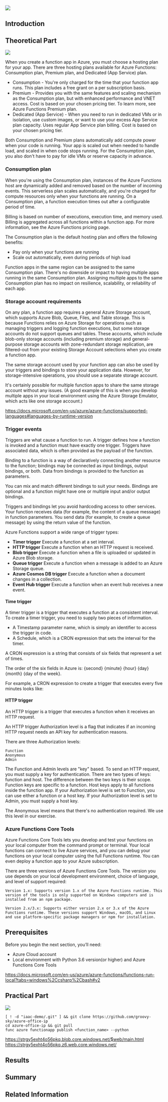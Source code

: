 
# 
![](/images/func-az-ip/azure_func.png)
## Introduction
## Theoretical Part
![](/images/func-az-ip/function_separation.png)


When you create a function app in Azure, you must choose a hosting plan for your app. There are three hosting plans available for Azure Functions: Consumption plan, Premium plan, and Dedicated (App Service) plan.

* Consumption - You're only charged for the time that your function app runs. This plan includes a free grant on a per subscription basis.
* Premium - Provides you with the same features and scaling mechanism as the Consumption plan, but with enhanced performance and VNET access. Cost is based on your chosen pricing tier. To learn more, see Azure Functions Premium plan.
* Dedicated (App Service) -	When you need to run in dedicated VMs or in isolation, use custom images, or want to use your excess App Service plan capacity. Uses regular App Service plan billing. Cost is based on your chosen pricing tier.

Both Consumption and Premium plans automatically add compute power when your code is running. Your app is scaled out when needed to handle load, and scaled in when code stops running. For the Consumption plan, you also don't have to pay for idle VMs or reserve capacity in advance.

### Consumption plan
When you're using the Consumption plan, instances of the Azure Functions host are dynamically added and removed based on the number of incoming events. This serverless plan scales automatically, and you're charged for compute resources only when your functions are running. On a Consumption plan, a function execution times out after a configurable period of time.

Billing is based on number of executions, execution time, and memory used. Billing is aggregated across all functions within a function app. For more information, see the Azure Functions pricing page.

The Consumption plan is the default hosting plan and offers the following benefits:

* Pay only when your functions are running
* Scale out automatically, even during periods of high load

Function apps in the same region can be assigned to the same Consumption plan. There's no downside or impact to having multiple apps running in the same Consumption plan. Assigning multiple apps to the same Consumption plan has no impact on resilience, scalability, or reliability of each app.



### Storage account requirements

On any plan, a function app requires a general Azure Storage account, which supports Azure Blob, Queue, Files, and Table storage. This is because Functions relies on Azure Storage for operations such as managing triggers and logging function executions, but some storage accounts do not support queues and tables. These accounts, which include blob-only storage accounts (including premium storage) and general-purpose storage accounts with zone-redundant storage replication, are filtered-out from your existing Storage Account selections when you create a function app.

The same storage account used by your function app can also be used by your triggers and bindings to store your application data. However, for storage-intensive operations, you should use a separate storage account.

It's certainly possible for multiple function apps to share the same storage account without any issues. (A good example of this is when you develop multiple apps in your local environment using the Azure Storage Emulator, which acts like one storage account.)

https://docs.microsoft.com/en-us/azure/azure-functions/supported-languages#languages-by-runtime-version

### Trigger events

Triggers are what cause a function to run. A trigger defines how a function is invoked and a function must have exactly one trigger. Triggers have associated data, which is often provided as the payload of the function.

Binding to a function is a way of declaratively connecting another resource to the function; bindings may be connected as input bindings, output bindings, or both. Data from bindings is provided to the function as parameters.

You can mix and match different bindings to suit your needs. Bindings are optional and a function might have one or multiple input and/or output bindings.

Triggers and bindings let you avoid hardcoding access to other services. Your function receives data (for example, the content of a queue message) in function parameters. You send data (for example, to create a queue message) by using the return value of the function.

Azure Functions support a wide range of trigger types: 
* **Timer trigger** Execute a function at a set interval.
* **HTTP trigger** Execute a function when an HTTP request is received.
* **Blob trigger** Execute a function when a file is uploaded or updated in Azure Blob storage.
* **Queue trigger** Execute a function when a message is added to an Azure Storage queue.
* **Azure Cosmos DB trigger** Execute a function when a document changes in a collection.
* **Event Hub trigger** Execute a function when an event hub receives a new event.

#### Time trigger


A timer trigger is a trigger that executes a function at a consistent interval. To create a timer trigger, you need to supply two pieces of information.

* A Timestamp parameter name, which is simply an identifier to access the trigger in code.
* A Schedule, which is a CRON expression that sets the interval for the timer.

A CRON expression is a string that consists of six fields that represent a set of times.

The order of the six fields in Azure is: {second} {minute} {hour} {day} {month} {day of the week}.

For example, a CRON expression to create a trigger that executes every five minutes looks like:

#### HTTP trigger
An HTTP trigger is a trigger that executes a function when it receives an HTTP request.

An HTTP trigger Authorization level is a flag that indicates if an incoming HTTP request needs an API key for authentication reasons.

There are three Authorization levels:

    Function
    Anonymous
    Admin

The Function and Admin levels are "key" based. To send an HTTP request, you must supply a key for authentication. There are two types of keys: function and host. The difference between the two keys is their scope. Function keys are specific to a function. Host keys apply to all functions inside the function app. If your Authorization level is set to Function, you can use either a function or a host key. If your Authorization level is set to Admin, you must supply a host key.

The Anonymous level means that there's no authentication required. We use this level in our exercise.

### Azure Functions Core Tools 
Azure Functions Core Tools lets you develop and test your functions on your local computer from the command prompt or terminal. Your local functions can connect to live Azure services, and you can debug your functions on your local computer using the full Functions runtime. You can even deploy a function app to your Azure subscription.

There are three versions of Azure Functions Core Tools. The version you use depends on your local development environment, choice of language, and level of support required:



    Version 1.x: Supports version 1.x of the Azure Functions runtime. This version of the tools is only supported on Windows computers and is installed from an npm package.

    Version 2.x/3.x: Supports either version 2.x or 3.x of the Azure Functions runtime. These versions support Windows, macOS, and Linux and use platform-specific package managers or npm for installation.


## Prerequisites

Before you begin the next section, you’ll need:
* Azure Cloud account
* Local environment with Python 3.6 version(or higher) and Azure Functions Core Tools 

https://docs.microsoft.com/en-us/azure/azure-functions/functions-run-local?tabs=windows%2Ccsharp%2Cbash#v2

## Practical Part
<a href="https://portal.azure.com/#create/Microsoft.Template/uri/https%3A%2F%2Fraw.githubusercontent.com%2Fgroovy-sky%2Fazure%2Fmaster%2Ffunc-parse-cloud-00%2Fazuredeploy.json" target="_blank"> <img src="https://raw.githubusercontent.com/Azure/azure-quickstart-templates/master/1-CONTRIBUTION-GUIDE/images/deploytoazure.png"/> </a> 

```
[ ! -d "iaac-demo/.git" ] && git clone https://github.com/groovy-sky/azure-office-ip
cd azure-office-ip && git pull
func azure functionapp publish <function_name> --python
```

https://strgy5exht4o56pkq.blob.core.windows.net/$web/main.html
https://strgy5exht4o56pkq.z6.web.core.windows.net/

## Results


## Summary
## Related Information



